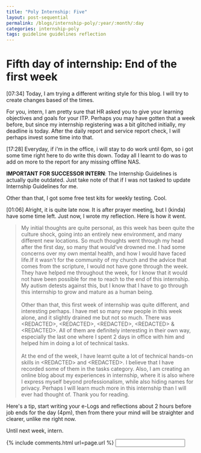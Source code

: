 ```yaml
---
title: "Poly Internship: Five"
layout: post-sequential
permalink: /blogs/internship-poly/:year/:month/:day
categories: internship-poly
tags: guideline guidelines reflection
---
```

# Fifth day of internship: End of the first week

<span class="timestamp">[07:34]</span> Today, I am trying a different writing style for this blog. I will try to create changes based of the times. 

For you, intern, I am pretty sure that HR asked you to give your learning objectives and goals for your ITP. Perhaps you may have gotten that a week before, but since my internship registering was a bit glitched initially, my deadline is today. After the daily report and service report check, I will perhaps invest some time into that.

<span class="timestamp">[17:28]</span> Everyday, if i'm in the office, i will stay to do work until 6pm, so i got some time right here to do write this down. Today all I learnt to do was to add on more to the report for any missing offline NAS.

__IMPORTANT FOR SUCCESSOR INTERN__: The Internship Guidelines is actually quite outdated. Just take note of that if I was not tasked to update Internship Guidelines for me.

Other than that, I got some free test kits for weekly testing. Cool.

<span class="timestamp">[01:06]</span> Alright, it is quite late now. It is after prayer meeting, but I (kinda) have some time left. Just now, I wrote my reflection. Here is how it went.

> My initial thoughts are quite personal, as this week has been quite the culture shock, going into an entirely new environment, and many different new locations. So much thoughts went through my head after the first day, so many that would've drowned me. I had some concerns over my own mental health, and how I would have faced life.If it wasn't for the community of my church and the advice that comes from the scripture, I would not have gone through the week. They have helped me throughout the week, for I know that it would not have been possible for me to reach to the end of this internship. My autism detests against this, but I know that I have to go through this internship to grow and mature as a human being.<br><br>Other than that, this first week of internship was quite different, and interesting perhaps. I have met so many new people in this week alone, and it slightly drained me but not so much. There was <span ondblclick="this.innerHTML = 'Alan Kuik'">&lt;REDACTED&gt;</span>, <span ondblclick="this.innerHTML = 'Olivia'">&lt;REDACTED&gt;</span>, <span ondblclick="this.innerHTML = 'Jae Liew'">&lt;REDACTED&gt;</span>, <span ondblclick="this.innerHTML = 'Ben Song'">&lt;REDACTED&gt;</span> & <span ondblclick="this.innerHTML = 'Jaron Chia'">&lt;REDACTED&gt;</span>. All of them are definitely interesting in their own way, especially the last one where I spent 2 days in office with him and helped him in doing a lot of technical tasks.<br><br>At the end of the week, I have learnt quite a lot of technical hands-on skills in <span ondblclick="this.innerHTML = 'Infospace'">&lt;REDACTED&gt;</span> and <span ondblclick="this.innerHTML = 'TAK Products & Services'">&lt;REDACTED&gt;</span>. I believe that I have recorded some of them in the tasks category. Also, I am creating an online blog about my experiences in internship, where it is also where I express myself beyond professionalism, while also hiding names for privacy. Perhaps I will learn much more in this internship than I will ever had thought of. Thank you for reading.

Here's a tip, start writing your e-Logs and reflections about 2 hours before job ends for the day (4pm), then from there your mind will be straighter and clearer, unlike me right now.

Until next week, intern.

{% include comments.html url=page.url %}
<input id="password-input" type="password" class="text-secret" onkeyup="unlock()">

<span class="disable-selection" id="truth" style="display:none;">Every Friday, me and my friends gather to pray for what was shared on the sermon on Sunday, and also to pray for the current COVID situation, globally and Singapore, and also for the church, and also for any mission works that the church does. However, about that last one, missions are still hard to do with a lot borders closed now, but the mission field still exists in xinjiapo.<br><br>I can't believe, I can't believe there was a time when I was younger that I dreaded these kinds of gatherings. Everyday now, I long to continue to build strong relationships with my spiritual family.<br><br>If you have a spiritual family, <span style="font-size:130%;">never ever forsake the gathering of the God's people</span>. Hope keeps on going.</span>